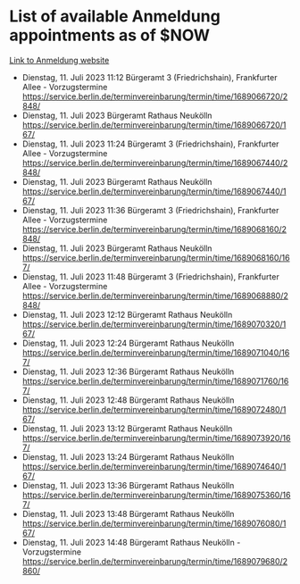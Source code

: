 # List of available Anmeldung appointments as of $NOW
[Link to Anmeldung website](https://service.berlin.de/terminvereinbarung/termin/tag.php?termin=1&anliegen[]=120686&dienstleisterlist=122210,122217,327316,122219,327312,122227,327314,122231,327346,122243,327348,122254,122252,329742,122260,329745,122262,329748,122271,327278,122273,327274,122277,327276,330436,122280,327294,122282,327290,122284,327292,122291,327270,122285,327266,122286,327264,122296,327268,150230,329760,122297,327286,122294,327284,122312,329763,122314,329775,122304,327330,122311,327334,122309,327332,317869,122281,327352,122279,329772,122283,122276,327324,122274,327326,122267,329766,122246,327318,122251,327320,122257,327322,122208,327298,122226,327300&herkunft=http%3A%2F%2Fservice.berlin.de%2Fdienstleistung%2F120686%2F)
- Dienstag, 11. Juli 2023 11:12 Bürgeramt 3 (Friedrichshain), Frankfurter Allee - Vorzugstermine https://service.berlin.de/terminvereinbarung/termin/time/1689066720/2848/
- Dienstag, 11. Juli 2023  Bürgeramt Rathaus Neukölln https://service.berlin.de/terminvereinbarung/termin/time/1689066720/167/
- Dienstag, 11. Juli 2023 11:24 Bürgeramt 3 (Friedrichshain), Frankfurter Allee - Vorzugstermine https://service.berlin.de/terminvereinbarung/termin/time/1689067440/2848/
- Dienstag, 11. Juli 2023  Bürgeramt Rathaus Neukölln https://service.berlin.de/terminvereinbarung/termin/time/1689067440/167/
- Dienstag, 11. Juli 2023 11:36 Bürgeramt 3 (Friedrichshain), Frankfurter Allee - Vorzugstermine https://service.berlin.de/terminvereinbarung/termin/time/1689068160/2848/
- Dienstag, 11. Juli 2023  Bürgeramt Rathaus Neukölln https://service.berlin.de/terminvereinbarung/termin/time/1689068160/167/
- Dienstag, 11. Juli 2023 11:48 Bürgeramt 3 (Friedrichshain), Frankfurter Allee - Vorzugstermine https://service.berlin.de/terminvereinbarung/termin/time/1689068880/2848/
- Dienstag, 11. Juli 2023 12:12 Bürgeramt Rathaus Neukölln https://service.berlin.de/terminvereinbarung/termin/time/1689070320/167/
- Dienstag, 11. Juli 2023 12:24 Bürgeramt Rathaus Neukölln https://service.berlin.de/terminvereinbarung/termin/time/1689071040/167/
- Dienstag, 11. Juli 2023 12:36 Bürgeramt Rathaus Neukölln https://service.berlin.de/terminvereinbarung/termin/time/1689071760/167/
- Dienstag, 11. Juli 2023 12:48 Bürgeramt Rathaus Neukölln https://service.berlin.de/terminvereinbarung/termin/time/1689072480/167/
- Dienstag, 11. Juli 2023 13:12 Bürgeramt Rathaus Neukölln https://service.berlin.de/terminvereinbarung/termin/time/1689073920/167/
- Dienstag, 11. Juli 2023 13:24 Bürgeramt Rathaus Neukölln https://service.berlin.de/terminvereinbarung/termin/time/1689074640/167/
- Dienstag, 11. Juli 2023 13:36 Bürgeramt Rathaus Neukölln https://service.berlin.de/terminvereinbarung/termin/time/1689075360/167/
- Dienstag, 11. Juli 2023 13:48 Bürgeramt Rathaus Neukölln https://service.berlin.de/terminvereinbarung/termin/time/1689076080/167/
- Dienstag, 11. Juli 2023 14:48 Bürgeramt Rathaus Neukölln - Vorzugstermine https://service.berlin.de/terminvereinbarung/termin/time/1689079680/2860/
